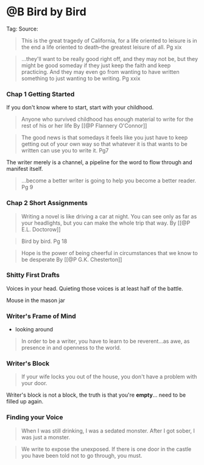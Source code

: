 # @B Bird by Bird
Tag: 
Source: 

> This is the great tragedy of California, for a life oriented to leisure is in the end a life oriented to death–the greatest leisure of all.
> Pg xix

> ...they'll want to be really good right off, and they may not be, but they might be good someday if they just keep the faith and keep practicing. And they may even go from wanting to have written something to just wanting to be writing.
> Pg xxix


### Chap 1 Getting Started
If you don't know where to start, start with your childhood. 

> Anyone who survived childhood has enough material to write for the rest of his or her life
> By [[@P Flannery O'Connor]]

> The good news is that somedays it feels like you just have to keep getting out of your own way so that whatever it is that wants to be written can use you to write it.
> Pg7

The writer merely is a channel, a pipeline for the word to flow through and manifest itself.

> ...become a better writer is going to help you become a better reader.
> Pg 9

### Chap 2 Short Assignments
> Writing a novel is like driving a car at night. You can see only as far as your headlights, but you can make the whole trip that way.
> By [[@P E.L. Doctorow]] 

> Bird by bird.
> Pg 18

> Hope is the power of being cheerful in circumstances that we know to be desperate
> By [[@P G.K. Chesterton]] 

### Shitty First Drafts
Voices in your head. Quieting those voices is at least half of the battle.

Mouse in the mason jar

### Writer's Frame of Mind
- looking around
> In order to be a writer, you have to learn to be reverent...as awe, as presence in and openness to the world.

### Writer's Block
> If your wife locks you out of the house, you don't have a problem with your door.

Writer's block is not a block, the truth is that you're **empty**... need to be filled up again.

### Finding your Voice
> When I was still drinking, I was a sedated monster. After I got sober, I was just a monster.

> We write to expose the unexposed. If there is one door in the castle you have been told not to go through, you must.

